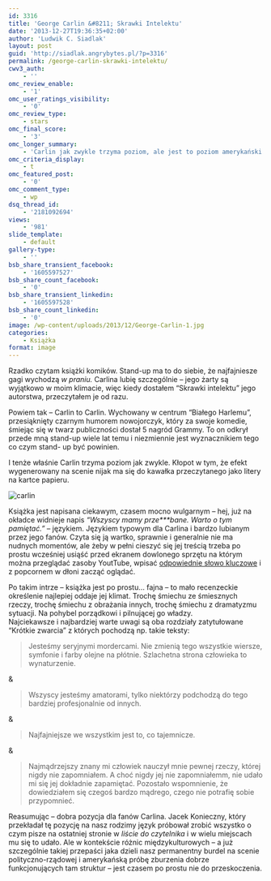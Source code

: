 ```yaml
---
id: 3316
title: 'George Carlin &#8211; Skrawki Intelektu'
date: '2013-12-27T19:36:35+02:00'
author: 'Ludwik C. Siadlak'
layout: post
guid: 'http://siadlak.angrybytes.pl/?p=3316'
permalink: /george-carlin-skrawki-intelektu/
cwv3_auth:
    - ''
omc_review_enable:
    - '1'
omc_user_ratings_visibility:
    - '0'
omc_review_type:
    - stars
omc_final_score:
    - '3'
omc_longer_summary:
    - 'Carlin jak zwykle trzyma poziom, ale jest to poziom amerykański. Tylko dla lubiących humor stand-up albo tych, którzy czytając będą słyszeć w głowie tembr jego głosu. '
omc_criteria_display:
    - t
omc_featured_post:
    - '0'
omc_comment_type:
    - wp
dsq_thread_id:
    - '2181092694'
views:
    - '981'
slide_template:
    - default
gallery-type:
    - ''
bsb_share_transient_facebook:
    - '1605597527'
bsb_share_count_facebook:
    - '0'
bsb_share_transient_linkedin:
    - '1605597528'
bsb_share_count_linkedin:
    - '0'
image: /wp-content/uploads/2013/12/George-Carlin-1.jpg
categories:
    - Książka
format: image
---
```


Rzadko czytam książki komików. Stand-up ma to do siebie, że najfajniesze gagi wychodzą *w praniu.* Carlina lubię szczególnie – jego żarty są wyjątkowo w moim klimacie, więc kiedy dostałem “Skrawki intelektu” jego autorstwa, przeczytałem je od razu.

Powiem tak – Carlin to Carlin. Wychowany w centrum “Białego Harlemu”, przesiąknięty czarnym humorem nowojorczyk, który za swoje komedie, śmiejąc się w twarz publiczności dostał 5 nagród Grammy. To on odkrył przede mną stand-up wiele lat temu i niezmiennie jest wyznacznikiem tego co czym stand- up być powinien.

I tenże właśnie Carlin trzyma poziom jak zwykle. Kłopot w tym, że efekt wygenerowany na scenie nijak ma się do kawałka przeczytanego jako litery na kartce papieru.

![carlin](http://personaldevelopment.pl/wp-content/uploads/2013/12/carlin-846x1024.jpg)

Książka jest napisana ciekawym, czasem mocno wulgarnym – hej, już na okładce widnieje napis *“Wszyscy mamy prze\*\*\*bane. Warto o tym pamiętać.”* – językiem. Językiem typowym dla Carlina i bardzo lubianym przez jego fanów. Czyta się ją wartko, sprawnie i generalnie nie ma nudnych momentów, ale żeby w pełni cieszyć się jej treścią trzeba po prostu wcześniej usiąść przed ekranem dowlonego sprzętu na którym można przeglądać zasoby YoutTube, wpisać [odpowiednie słowo kluczowe](https://www.youtube.com/results?search_sort=video_view_count&search_query=George+Carlin) i z popcornem w dłoni zacząć oglądać.

Po takim intrze – książka jest po prostu… fajna – to mało recenzeckie określenie najlepiej oddaje jej klimat. Trochę śmiechu ze śmiesznych rzeczy, trochę śmiechu z obrażania innych, trochę śmiechu z dramatyzmu sytuacji. Na pohybel porządkowi i pilnującej go władzy.  
Najciekawsze i najbardziej warte uwagi są oba rozdziały zatytułowane “Krótkie zwarcia” z których pochodzą np. takie teksty:

> Jesteśmy seryjnymi mordercami. Nie zmienią tego wszystkie wiersze, symfonie i farby olejne na płótnie. Szlachetna strona człowieka to wynaturzenie.

&amp;

> Wszyscy jesteśmy amatorami, tylko niektórzy podchodzą do tego bardziej profesjonalnie od innych.

&amp;

> Najfajniejsze we wszystkim jest to, co tajemnicze.

&amp;

> Najmądrzejszy znany mi człowiek nauczył mnie pewnej rzeczy, której nigdy nie zapomniałem. A choć nigdy jej nie zapomniałemm, nie udało mi się jej dokładnie zapamiętać. Pozostało wspomnienie, że dowiedziałem się czegoś bardzo mądrego, czego nie potrafię sobie przypomnieć.

Reasumując – dobra pozycja dla fanów Carlina. Jacek Konieczny, który przekładał tę pozycję na nasz rodzimy język próbował zrobić wszystko o czym pisze na ostatniej stronie w *liście do czytelnika* i w wielu miejscach mu się to udało. Ale w kontekście różnic międzykulturowych – a już szczególnie takiej przepaści jaka dzieli nasz permanentny burdel na scenie polityczno-rządowej i amerykańską próbę zburzenia dobrze funkcjonujących tam struktur – jest czasem po prostu nie do przeskoczenia.